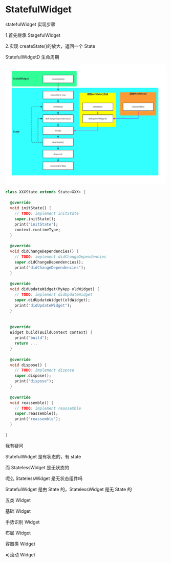# StatefulWidget

statefulWidget 实现步骤

1.首先继承 StagefulWidget

2.实现 createState()的放大，返回一个 State

StatefulWidgetD 生命周期

![statefulwidget生命周期](../.vuepress/public/images/Flutter/statefulwidget生命周期.png)

```dart
class XXXState extends State<XXX> {

  @override
  void initState() {
    // TODO: implement initState
    super.initState();
    print("initState");
    context.runtimeType;
  }

  @override
  void didChangeDependencies() {
    // TODO: implement didChangeDependencies
    super.didChangeDependencies();
    print("didChangeDependencies");
  }

  @override
  void didUpdateWidget(MyApp oldWidget) {
    // TODO: implement didUpdateWidget
    super.didUpdateWidget(oldWidget);
    print("didUpdateWidget");
  }


  @override
  Widget build(BuildContext context) {
    print("build");
    return ...
  }

  @override
  void dispose() {
    // TODO: implement dispose
    super.dispose();
    print("dispose");
  }

  @override
  void reassemble() {
    // TODO: implement reassemble
    super.reassemble();
    print("reassemble");
  }

}
```

我有疑问

StatefulWidget 是有状态的，有 state

而 StatelessWidget 是无状态的

呢么 StatelessWidget 是无状态组件吗

StatefulWidget 是由 State 的，StatelessWidget 是无 State 的

五类 Widget

基础 Widget

手势识别 Widget

布局 Widget

容器类 Widget

可滚动 Widget
